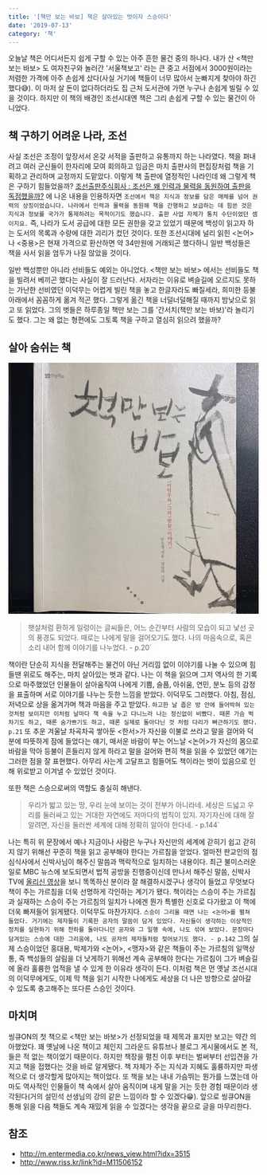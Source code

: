 ```yaml
---
title: '[책만 보는 바보] 책은 살아있는 벗이자 스승이다'
date: '2019-07-13'
category: '책'
---
```


오늘날 책은 어디서든지 쉽게 구할 수 있는 아주 흔한 물건 중의 하나다. 내가 산 <책만 보는 바보> 도 여자친구와 놀러간 '서울책보고' 라는 큰 중고 서점에서 3000원이라는 저렴한 가격에 아주 손쉽게 샀다(사실 거기에 책들이 너무 많아서 눈빠지게 찾아야 하긴 했다😅). 이 마저 살 돈이 없다하더라도 집 근처 도서관에 가면 누구나 손쉽게 빌릴 수 있을 것이다. 하지만 이 책의 배경인 조선시대엔 책은 그리 손쉽게 구할 수 있는 물건이 아니었다.

## 책 구하기 어려운 나라, 조선

사실 조선은 조정이 앞장서서 온갖 서적을 출판하고 유통까지 하는 나라였다. 책을 펴내려고 여러 군신들이 한자리에 모여 회의하고 임금은 마치 출판사의 편집장처럼 책을 기획하고 관리하며 교정까지 도맡았다. 이렇게 책 출판에 열정적인 나라인데 왜 그렇게 책은 구하기 힘들었을까? <a href="http://www.riss.kr/search/detail/DetailView.do?p_mat_type=d7345961987b50bf&control_no=c0f26adf56752f1bffe0bdc3ef48d419" target="_blank">조선출판주식회사 : 조선은 왜 인력과 물력을 동원하여 출판을 독점했을까?</a> 에 나온 내용을 인용하자면 `조선에서 책은 지식과 정보를 담은 매체를 넘어 권력의 상징이었습니다. 나라에서 인력과 물력을 동원해 책을 간행하고 보급하는 데 힘쓴 것은 지식과 정보를 국가가 통제하려는 목적이기도 했습니다. 출판 사업 자체가 통치 수단이었던 셈이지요.` 즉, 나라가 도서 공급에 대한 모든 권한을 갖고 있었기 때문에 백성이 읽고자 하는 도서의 목록과 수량에 대한 괴리가 컸던 것이다. 또한 조선시대에 널리 읽힌 <논어>나 <중용>은 현재 가격으로 환산하면 약 34만원에 거래되곤 했다하니 일반 백성들은 책을 사서 읽을 엄두가 나질 않았을 것이다.

일반 백성뿐만 아니라 선비들도 예외는 아니었다. <책만 보는 바보> 에서는 선비들도 책을 빌려서 베끼곤 했다는 사실이 잘 드러난다. 서자라는 이유로 벼슬길에 오르지도 못하는 가난한 선비였던 이덕무는 어렵게 빌린 책을 놓고 한글자라도 빠질세라, 희미한 등불 아래에서 꼼꼼하게 옮겨 적곤 했다. 그렇게 옮긴 책을 너덜너덜해질 때까지 밤낮으로 읽고 또 읽었다. 그의 벗들은 하루종일 책만 보는 그를 '간서치(책만 보는 바보)'라 놀리기도 했다. 그는 왜 없는 형편에도 그토록 책을 구하고 열심히 읽으려 했을까?

## 살아 숨쉬는 책

<img src="./img1.jpeg" alt="책만 보는 바보" />

> 햇살처럼 환하게 일렁이는 글씨들은, 어느 순간부터 사람의 모습이 되고 낯선 곳의 풍경도 되었다. 때로는 나에게 말을 걸어오기도 했다. 나의 마음속으로, 혹은 소리 내어 함께 이야기를 나누었다. - p.20`

책이란 단순히 지식을 전달해주는 물건이 아닌 거리낌 없이 이야기를 나눌 수 있으며 힘들땐 위로도 해주는, 마치 살아있는 벗과 같다. 나는 이 책을 읽으며 그저 역사의 한 기록으로 마주했었던 인물들이 살아움직여 나에게 기쁨, 슬픔, 아쉬움, 연민, 분노 등의 감정을 표출하며 서로 이야기를 나누는 듯한 느낌을 받았다. 이덕무도 그러했다. 아침, 점심, 저녁으로 상을 옮겨가며 책과 마음을 주고 받았다. `하고한 날 좁은 방 안에 들어박혀 있는 것처럼 보이지만 이처럼 날마다 책 속을 누고 다니느라 나는 정신없이 비빴다. 때론 가슴 벅차기도 하고, 때론 숨가쁘기도 하고, 때론 실제로 돌아다닌 것 처럼 다리가 뻐근하기도 했다. p.21` 또 추운 겨울날 차곡차곡 쌓아둔 <한서>가 자신을 이불로 쓰라고 말을 걸어와 덕분에 따뜻하게 잠에 들었다는 얘기, 매서운 바람이 부는 어느날 <논어>가 자신의 몸으로 바람을 막아 등불이 흔들리지 않게 하라고 말을 걸어와 편히 책을 읽을 수 있었던 얘기는 그러한 점을 잘 표현했다. 아무리 사는게 고달프고 힘들어도 책이라는 벗이 있음으로 인해 위로받고 이겨낼 수 있었던 것이다.

또한 책은 스승으로써의 역할도 충실히 해낸다.

> 우리가 밟고 있는 땅, 우리 눈에 보이는 것이 전부가 아니라네. 세상은 드넓고 우리를 둘러싸고 있는 거대한 자연에도 저마다의 법칙이 있지. 자기자신에 대해 잘 알려면, 자신을 둘러싼 세계에 대해 정확히 알아야 한다네. - p.144`

나는 특히 위 문장에서 예나 지금이나 사람은 누구나 자신만의 세계에 갇히기 쉽고 갇히지 않기 위해선 꾸준히 책을 읽고 공부해야 한다는 가르침을 얻었다. 얼마전 판교인의 점심식사에서 신박사님이 해주신 말씀과 맥락적으로 일치하는 내용이다. 최근 불미스러운 일로 MBC 뉴스에 보도되면서 법적 공방을 진행중이신데 만나서 해주신 말씀, 신박사 TV에 <a href="https://www.youtube.com/watch?v=GTX2bNhGZpM" target="_blank">올리신 영상</a>을 보니 똑똑하신 분이라 잘 해결하시겠구나 생각이 들었고 무엇보다 책이 주는 가르침을 더욱 선명하게 각인하는 계기가 됐다. 책이라는 스승이 주는 가르침과 실재하는 스승이 주는 가르침의 일치가 나에겐 뭔가 특별한 신호로 다가왔고 이 책에 더욱 빠져들어 읽게됐다. 이덕무도 마찬가지다. `스승이 그리울 때면 나는 <논어>를 펼쳐 들었다. 거기에는 제자들이 기록한 공자의 말씀이 담겨 있었다. 자신들이 생각하는 이상적인 정치를 실현하기 위해 천하를 돌아다니던 공자와 그 일행 속에, 나도 섞여 보았다. 문장마다 담겨있는 스승에 대한 그리움에, 나도 공자의 제자들처럼 젖어보기도 했다. - p.142` 그의 실제 스승이었던 홍대용, 박제가와 <논어>, <맹자>와 같은 책들이 주는 가르침의 일맥상통, 즉 백성들의 살림을 더 낫게하기 위해선 계속 공부해야 한다는 가르침이 그가 벼슬길에 올라 훌륭한 업적을 낼 수 있게 한 이유라 생각이 든다. 이처럼 책은 먼 옛날 조선시대의 이덕무에게도, 이제 막 책을 읽기 시작한 나에게도 세상을 더 나은 방향으로 살아갈 수 있도록 충고해주는 또다른 스승인 것이다.

## 마치며

씽큐ON의 첫 책으로 <책만 보는 바보>가 선정되었을 때 제목과 표지만 보고는 약간 의아했었다. 꽤 옛날에 나온 책이고 체인지 그라운드 유튜브나 블로그 게시물에서도 본 적, 들은 적 없는 책이었기 때문이다. 하지만 책장을 펼친 이후 부터는 벌써부터 선입견을 가지고 책을 접했다는 것을 바로 알게됐다. 책 자체가 주는 지식과 지혜도 훌륭하지만 파생적으로 더 생각할게 많아지는 책이었다. 또 책을 보는 내내 가슴뛰는 뭔가를 느꼈는데 아마도 역사적인 인물들이 책 속에서 살아 움직이며 내게 말을 거는 듯한 경험 때문이라 생각된다(거의 설민석 선생님의 강의 같은 느낌이라 할 수 있겠다😁). 앞으로 씽큐ON을 통해 읽을 다음 책들도 계속 재밌게 읽을 수 있겠다는 생각을 끝으로 글을 마무리한다.

## 참조

- <a href="http://m.entermedia.co.kr/news_view.html?idx=3515" target="_blank">http://m.entermedia.co.kr/news_view.html?idx=3515</a>
- <a href="http://www.riss.kr/link?id=M11506152" target="_blank">http://www.riss.kr/link?id=M11506152</a>
